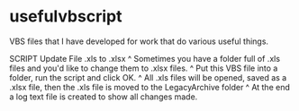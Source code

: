 # usefulvbscript

VBS files that I have developed for work that do various useful things.

SCRIPT Update File .xls to .xlsx
^ Sometimes you have a folder full of .xls files and you'd like to change them to .xlsx files.
^ Put this VBS file into a folder, run the script and click OK.
^ All .xls files will be opened, saved as a .xlsx file, then the .xls file is moved to the LegacyArchive folder
^ At the end a log text file is created to show all changes made.
